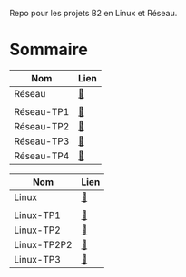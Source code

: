 Repo pour les projets B2 en Linux et Réseau.

# Sommaire

| Nom        | Lien             |
| ---------- | :--------------- |
| Réseau     | [:link:][Reseau] |
|            |                  |
| Réseau-TP1 | [:link:][RTP1]   |
| Réseau-TP2 | [:link:][RTP2]   |
| Réseau-TP3 | [:link:][RTP3]   |
| Réseau-TP4 | [:link:][RTP4]   |

| Nom         | Lien             |
| ----------- | :--------------- |
| Linux       | [:link:][Linux]  |
|             |                  |
| Linux-TP1   | [:link:][LTP1]   |
| Linux-TP2   | [:link:][LTP2]   |
| Linux-TP2P2 | [:link:][LTP2P2] |
| Linux-TP3   | [:link:][LTP3]   |


[Reseau]: https://github.com/Tractorou24/LinuxReseauB2/tree/master/Reseau
[Linux]: https://github.com/Tractorou24/LinuxReseauB2/tree/master/Linux

[RTP1]:https://github.com/Tractorou24/LinuxReseauB2/tree/master/Reseau/TP1
[RTP2]:https://github.com/Tractorou24/LinuxReseauB2/tree/master/Reseau/TP2
[RTP3]:https://github.com/Tractorou24/LinuxReseauB2/tree/master/Reseau/TP3
[RTP4]:https://github.com/Tractorou24/LinuxReseauB2/tree/master/Reseau/TP4

[LTP1]:https://github.com/Tractorou24/LinuxReseauB2/tree/master/Linux/TP1
[LTP2]:https://github.com/Tractorou24/LinuxReseauB2/tree/master/Linux/TP2/PART1
[LTP2P2]:https://github.com/Tractorou24/LinuxReseauB2/tree/master/Linux/TP2/PART2
[LTP3]:https://github.com/Tractorou24/LinuxReseauB2/tree/master/Linux/TP3
